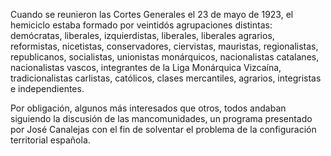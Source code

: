 Cuando se reunieron las Cortes Generales el 23 de mayo de 1923, el hemiciclo estaba formado por veintidós agrupaciones distintas: demócratas, liberales, izquierdistas, liberales, liberales agrarios, reformistas, nicetistas, conservadores, ciervistas, mauristas, regionalistas, republicanos, socialistas, unionistas monárquicos, nacionalistas catalanes, nacionalistas vascos, integrantes de la Liga Monárquica Vizcaína, tradicionalistas carlistas, católicos, clases mercantiles, agrarios, integristas e independientes.

Por obligación, algunos más interesados que otros, todos andaban siguiendo la discusión de las mancomunidades, un programa presentado por José Canalejas con el fin de solventar el problema de la configuración territorial española.
